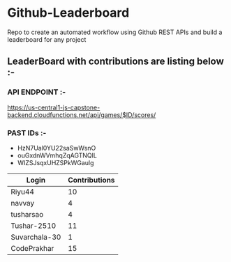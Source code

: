 # Github-Leaderboard
Repo to create an automated workflow using Github REST APIs and build a leaderboard for any project
## LeaderBoard with contributions are listing below :-
### API ENDPOINT :- 
https://us-central1-js-capstone-backend.cloudfunctions.net/api/games/$ID/scores/
### PAST IDs :-

 - HzN7Ual0YU22saSwWsnO
 - ouGxdnWVmhqZqAGTNQlL
 - WIZSJsqxUHZSPkWGaulg
<!--START_TABLE-->
| Login        | Contributions |
| ------------ | ------------- |
| Riyu44 | 10 |
| navvay | 4 |
| tusharsao | 4 |
| Tushar-2510 | 11 |
| Suvarchala-30 | 1 |
| CodePrakhar | 15 |
<!--END_TABLE-->
